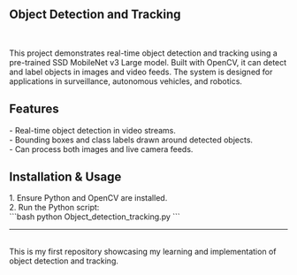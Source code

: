 
<h2>Object Detection and Tracking</h2><br>

This project demonstrates real-time object detection and tracking using a pre-trained SSD MobileNet v3 Large model. Built with OpenCV, it can detect and label objects in images and video feeds. The system is designed for applications in surveillance, autonomous vehicles, and robotics.

<h2>Features</h2>
- Real-time object detection in video streams.<br>
- Bounding boxes and class labels drawn around detected objects.<br>
- Can process both images and live camera feeds.<br>

<h2>Installation & Usage</h2>
1. Ensure Python and OpenCV are installed.<br>
2. Run the Python script:<br>
   ```bash
   python Object_detection_tracking.py
   ```

<br>
<hr>
<br>
This is my first repository showcasing my learning and implementation of object detection and tracking.


